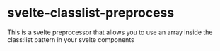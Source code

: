 # svelte-classlist-preprocess
This is a svelte preprocessor that allows you to use an array inside the class:list pattern in your svelte components
